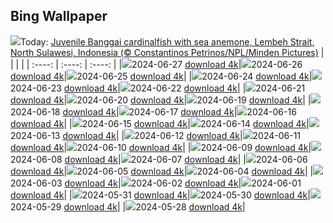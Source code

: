 ## Bing Wallpaper
![](./wallpaper/2024-06-27.jpg)Today: [Juvenile Banggai cardinalfish with sea anemone, Lembeh Strait, North Sulawesi, Indonesia (© Constantinos Petrinos/NPL/Minden Pictures)](./wallpaper/2024-06-27.jpg)
|      |      |      |
| :----: | :----: | :----: |
|![](./wallpaper/2024-06-27_sm.jpg)2024-06-27 [download 4k](./wallpaper/2024-06-27.jpg)|![](./wallpaper/2024-06-26_sm.jpg)2024-06-26 [download 4k](./wallpaper/2024-06-26.jpg)|![](./wallpaper/2024-06-25_sm.jpg)2024-06-25 [download 4k](./wallpaper/2024-06-25.jpg)|
|![](./wallpaper/2024-06-24_sm.jpg)2024-06-24 [download 4k](./wallpaper/2024-06-24.jpg)|![](./wallpaper/2024-06-23_sm.jpg)2024-06-23 [download 4k](./wallpaper/2024-06-23.jpg)|![](./wallpaper/2024-06-22_sm.jpg)2024-06-22 [download 4k](./wallpaper/2024-06-22.jpg)|
|![](./wallpaper/2024-06-21_sm.jpg)2024-06-21 [download 4k](./wallpaper/2024-06-21.jpg)|![](./wallpaper/2024-06-20_sm.jpg)2024-06-20 [download 4k](./wallpaper/2024-06-20.jpg)|![](./wallpaper/2024-06-19_sm.jpg)2024-06-19 [download 4k](./wallpaper/2024-06-19.jpg)|
|![](./wallpaper/2024-06-18_sm.jpg)2024-06-18 [download 4k](./wallpaper/2024-06-18.jpg)|![](./wallpaper/2024-06-17_sm.jpg)2024-06-17 [download 4k](./wallpaper/2024-06-17.jpg)|![](./wallpaper/2024-06-16_sm.jpg)2024-06-16 [download 4k](./wallpaper/2024-06-16.jpg)|
|![](./wallpaper/2024-06-15_sm.jpg)2024-06-15 [download 4k](./wallpaper/2024-06-15.jpg)|![](./wallpaper/2024-06-14_sm.jpg)2024-06-14 [download 4k](./wallpaper/2024-06-14.jpg)|![](./wallpaper/2024-06-13_sm.jpg)2024-06-13 [download 4k](./wallpaper/2024-06-13.jpg)|
|![](./wallpaper/2024-06-12_sm.jpg)2024-06-12 [download 4k](./wallpaper/2024-06-12.jpg)|![](./wallpaper/2024-06-11_sm.jpg)2024-06-11 [download 4k](./wallpaper/2024-06-11.jpg)|![](./wallpaper/2024-06-10_sm.jpg)2024-06-10 [download 4k](./wallpaper/2024-06-10.jpg)|
|![](./wallpaper/2024-06-09_sm.jpg)2024-06-09 [download 4k](./wallpaper/2024-06-09.jpg)|![](./wallpaper/2024-06-08_sm.jpg)2024-06-08 [download 4k](./wallpaper/2024-06-08.jpg)|![](./wallpaper/2024-06-07_sm.jpg)2024-06-07 [download 4k](./wallpaper/2024-06-07.jpg)|
|![](./wallpaper/2024-06-06_sm.jpg)2024-06-06 [download 4k](./wallpaper/2024-06-06.jpg)|![](./wallpaper/2024-06-05_sm.jpg)2024-06-05 [download 4k](./wallpaper/2024-06-05.jpg)|![](./wallpaper/2024-06-04_sm.jpg)2024-06-04 [download 4k](./wallpaper/2024-06-04.jpg)|
|![](./wallpaper/2024-06-03_sm.jpg)2024-06-03 [download 4k](./wallpaper/2024-06-03.jpg)|![](./wallpaper/2024-06-02_sm.jpg)2024-06-02 [download 4k](./wallpaper/2024-06-02.jpg)|![](./wallpaper/2024-06-01_sm.jpg)2024-06-01 [download 4k](./wallpaper/2024-06-01.jpg)|
|![](./wallpaper/2024-05-31_sm.jpg)2024-05-31 [download 4k](./wallpaper/2024-05-31.jpg)|![](./wallpaper/2024-05-30_sm.jpg)2024-05-30 [download 4k](./wallpaper/2024-05-30.jpg)|![](./wallpaper/2024-05-29_sm.jpg)2024-05-29 [download 4k](./wallpaper/2024-05-29.jpg)|
|![](./wallpaper/2024-05-28_sm.jpg)2024-05-28 [download 4k](./wallpaper/2024-05-28.jpg)|